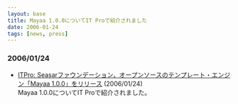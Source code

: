 ```yaml
---
layout: base
title: Mayaa 1.0.0についてIT Proで紹介されました
date: 2006-01-24 
tags: [news, press]
---
```


### 2006/01/24
* [ITPro: Seasarファウンデーション，オープンソースのテンプレート・エンジン「Mayaa 1.0.0」をリリース](http://itpro.nikkeibp.co.jp/article/NEWS/20060123/227729/) (2006/01/24)<br>
      Mayaa 1.0.0についてIT Proで紹介されました。
